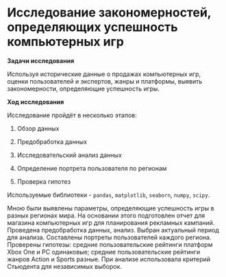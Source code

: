 # Исследование закономерностей, определяющих успешность компьютерных игр

**Задачи исследования** 

Используя исторические данные о продажах компьютерных игр, оценки пользователей и экспертов, жанры и платформы, выявить закономерности, определяющие успешность игры.

**Ход исследования**

Исследование пройдёт в несколько этапов:

1) Обзор данных

2) Предобработка данных

3) Исследовательский анализ данных

4) Определение портрета пользователя по регионам

5) Проверка гипотез

Используемые библиотеки - `pandas`, `matplotlib`, `seaborn`, `numpy`, `scipy`. 

Мною были выявлены параметры, определяющие успешность игры в разных регионах мира. На основании этого подготовлен отчет для магазина компьютерных игр для планирования рекламных кампаний. Проведена предобработка данных, анализ. Выбран актуальный период для анализа. Составлены портреты пользователей каждого региона. Проверены гипотезы: средние пользовательские рейтинги платформ Xbox One и PC одинаковые; средние пользовательские рейтинги жанров Action и Sports разные. При анализе использовала критерий Стьюдента для независимых выборок.


